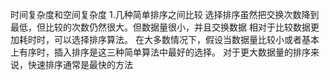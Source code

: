 时间复杂度和空间复杂度
1.几种简单排序之间比较
选择排序虽然把交换次数降到最低，但比较的次数仍然很大。但数据量很小，并且交换数据
相对于比较数据更加耗时时，可以选择排序算法。
在大多数情况下，假设当数据量比较小或者基本上有序时，插入排序是这三种简单算法中最好的选择。
对于更大数据量的排序来说，快速排序通常是最快的方法